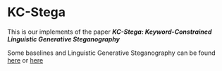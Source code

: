 # KC-Stega
This is our implements of the paper ***KC-Stega: Keyword-Constrained Linguistic Generative Steganography***

Some baselines and Linguistic Generative Steganography can be found [here](https://github.com/YangzlTHU/Linguistic-Steganography-and-Steganalysis) or [here](https://github.com/yjs1224/TextSteg)
